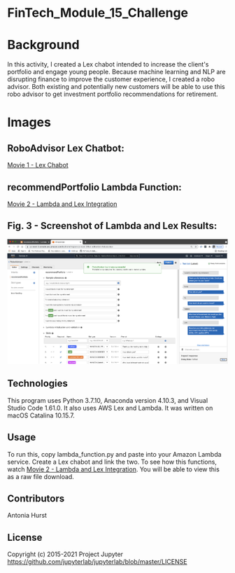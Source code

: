 # FinTech_Module_15_Challenge

# Background
In this activity, I created a Lex chabot intended to increase the client's portfolio and engage young people. Because machine learning and NLP are disrupting finance to improve the customer experience, I created a robo advisor. Both existing and potentially new customers will be able to use this robo advisor to get investment portfolio recommendations for retirement.

# Images

## RoboAdvisor Lex Chatbot: 

[Movie 1 - Lex Chabot](https://github.com/toniahurst/FinTech_Module_15_Challenge/blob/main/TH_Clip_1_Mod_15.mov)

## recommendPortfolio Lambda Function: 

[Movie 2 - Lambda and Lex Integration](https://github.com/toniahurst/FinTech_Module_15_Challenge/blob/main/TH_lambda_and_lex.mov)

## Fig. 3 - Screenshot of Lambda and Lex Results: 

![Fig 1](https://github.com/toniahurst/FinTech_Module_15_Challenge/blob/main/Mod_15_image.png)



## Technologies

This program uses Python 3.7.10, Anaconda version 4.10.3, and Visual Studio Code 1.61.0. It also uses AWS Lex and Lambda. It was written on macOS Catalina 10.15.7.

## Usage

To run this, copy lambda_function.py and paste into your Amazon Lambda service. Create a Lex chabot and link the two. To see how this functions, watch [Movie 2 - Lambda and Lex Integration](https://github.com/toniahurst/FinTech_Module_15_Challenge/blob/main/TH_lambda_and_lex.mov). You will be able to view this as a raw file download.

## Contributors

Antonia Hurst

## License
Copyright (c) 2015-2021 Project Jupyter https://github.com/jupyterlab/jupyterlab/blob/master/LICENSE



